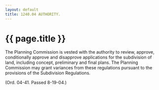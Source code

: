 ```yaml
---
layout: default 
title: 1240.04 AUTHORITY.
---
```


{{ page.title }}
================

The Planning Commission is vested with the authority to review, approve,
conditionally approve and disapprove applications for the subdivision of
land, including concept, preliminary and final plans. The Planning
Commission may grant variances from these regulations pursuant to the
provisions of the Subdivision Regulations.

(Ord. 04-41. Passed 8-19-04.)
